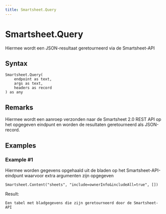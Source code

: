 ```yaml
---
title: Smartsheet.Query
---
```


# Smartsheet.Query


Hiermee wordt een JSON-resultaat geretourneerd via de Smartsheet-API


## Syntax

```powerquery
Smartsheet.Query(
    endpoint as text,
    args as text,
    headers as record
) as any
```


## Remarks

Hiermee wordt een aanroep verzonden naar de Smartsheet 2.0 REST API op het opgegeven eindpunt en worden de resultaten geretourneerd als JSON-record.


## Examples

### Example #1 
Hiermee worden gegevens opgehaald uit de bladen op het Smartsheet-API-eindpunt waarvoor extra argumenten zijn opgegeven
```powerquery
Smartsheet.Content("sheets", "include=ownerInfo&includeAll=true", [])
```

Result: 
```powerquery
Een tabel met bladgegevens die zijn geretourneerd door de Smartsheet-API
```



